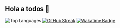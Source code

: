 ## Hola a todos 👋

![Top Languages](https://github-readme-stats.vercel.app/api/top-langs/?username=LovisottoSantiago)
[![GitHub Streak](https://streak-stats.demolab.com?user=LovisottoSantiago&theme=monokai&date_format=j%20M%5B%20Y%5D&type=svg)](https://git.io/streak-stats)
[![Wakatime Badge](https://wakatime.com/badge/user/2c637c62-33b6-466c-8ef4-ec0e42de03a2.svg)](https://wakatime.com/@2c637c62-33b6-466c-8ef4-ec0e42de03a2)
